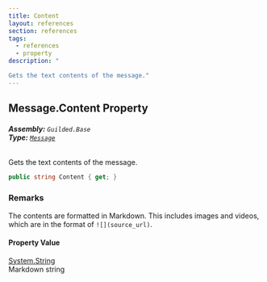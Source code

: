 ```yaml
---
title: Content
layout: references
section: references
tags:
  - references
  - property
description: "

Gets the text contents of the message."
---
```


## Message.Content Property
###### **Assembly:** `Guilded.Base`<br/>**Type:** [`Message`](Message.md 'Guilded.Base.Content.Message')

Gets the text contents of the message.

```csharp
public string Content { get; }
```

### Remarks
  
The contents are formatted in Markdown. This includes images and videos, which are in the format of `![](source_url)`.

#### Property Value
[System.String](https://docs.microsoft.com/en-us/dotnet/api/System.String 'System.String')  
Markdown string